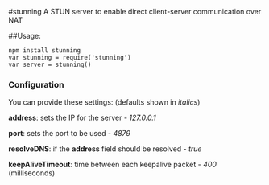 #stunning
A STUN server to enable direct client-server communication over NAT

##Usage:

    npm install stunning
    var stunning = require('stunning')
    var server = stunning()
    
### Configuration

You can provide these settings: (defaults shown in _italics_)

  __address__: sets the IP for the server - _127.0.0.1_
  
  __port__: sets the port to be used - _4879_
  
  __resolveDNS__: if the __address__ field should be resolved - _true_
  
  __keepAliveTimeout__: time between each keepalive packet - _400_ (milliseconds)
            







